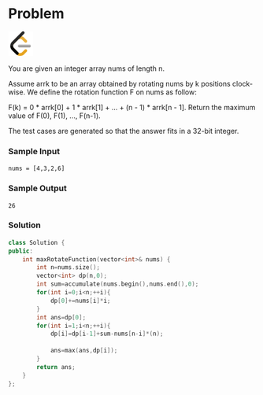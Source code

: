 # Problem
<a href="https://leetcode.com/problems/rotate-function/description/">
  <img src="../lib/leetcode-3628885-3030025.webp" width="50"/>
</a>

You are given an integer array nums of length n.

Assume arrk to be an array obtained by rotating nums by k positions clock-wise. We define the rotation function F on nums as follow:

F(k) = 0 * arrk[0] + 1 * arrk[1] + ... + (n - 1) * arrk[n - 1].
Return the maximum value of F(0), F(1), ..., F(n-1).

The test cases are generated so that the answer fits in a 32-bit integer.

### Sample Input
```
nums = [4,3,2,6]
```
### Sample Output
```
26
```

### Solution
```cpp
class Solution {
public:
    int maxRotateFunction(vector<int>& nums) {
        int n=nums.size();
        vector<int> dp(n,0);
        int sum=accumulate(nums.begin(),nums.end(),0);
        for(int i=0;i<n;++i){
            dp[0]+=nums[i]*i;
        }
        int ans=dp[0];
        for(int i=1;i<n;++i){
            dp[i]=dp[i-1]+sum-nums[n-i]*(n);

            ans=max(ans,dp[i]);
        }
        return ans;
    }
};
```
